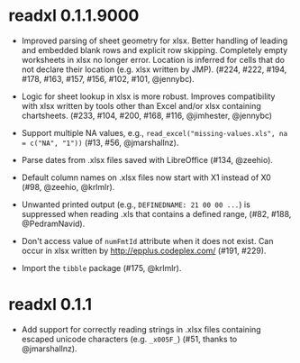 # readxl 0.1.1.9000

* Improved parsing of sheet geometry for xlsx. Better handling of leading and embedded blank rows and explicit row skipping. Completely empty worksheets in xlsx no longer error. Location is inferred for cells that do not declare their location (e.g. xlsx written by JMP). (#224, #222, #194, #178, #163, #157, #156, #102, #101, @jennybc).

* Logic for sheet lookup in xlsx is more robust. Improves compatibility with xlsx written by tools other than Excel and/or xlsx containing chartsheets. (#233, #104, #200, #168, #116, @jimhester, @jennybc)

* Support multiple NA values, e.g., `read_excel("missing-values.xls", na = c("NA", "1"))` (#13, #56, @jmarshallnz).

* Parse dates from .xlsx files saved with LibreOffice (#134, @zeehio).

* Default column names on .xlsx files now start with X1 instead of X0 (#98, @zeehio, @krlmlr).

* Unwanted printed output (e.g., `DEFINEDNAME: 21 00 00 ...`) is suppressed when reading .xls that contains a defined range, (#82, #188, @PedramNavid).

* Don't access value of `numFmtId` attribute when it does not exist. Can occur in xlsx written by <http://epplus.codeplex.com/> (#191, #229).

* Import the `tibble` package (#175, @krlmlr).

# readxl 0.1.1

* Add support for correctly reading strings in .xlsx files containing escaped 
  unicode characters (e.g. `_x005F_`) (#51, thanks to @jmarshallnz).
